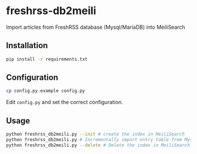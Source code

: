 # freshrss-db2meili

Import articles from FreshRSS database (Mysql/MariaDB) into MeiliSearch

## Installation

```bash
pip install -r requirements.txt
```

## Configuration

```bash
cp config.py.example config.py
```

Edit `config.py` and set the correct configuration.

## Usage

```bash
python freshrss_db2meili.py --init # create the index in MeiliSearch
python freshrss_db2meili.py # Incrementally import entry table from Mysql/MariaDB to MeiliSearch
python freshrss_db2meili.py --delete # Delete the index in MeiliSearch
```
